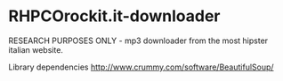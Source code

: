 RHPCOrockit.it-downloader
=========================

RESEARCH PURPOSES ONLY - mp3 downloader from the most hipster italian website.

Library dependencies
http://www.crummy.com/software/BeautifulSoup/
